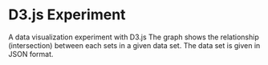D3.js Experiment
==================

A data visualization experiment with D3.js
The graph shows the relationship (intersection) between each sets in a given data set. The data set is given in JSON format.


